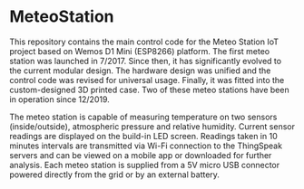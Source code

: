 # MeteoStation

This repository contains the main control code for the Meteo Station IoT project based on Wemos D1 Mini (ESP8266) platform. The first meteo station was launched in 7/2017. Since then, it has significantly evolved to the current modular design. The hardware design was unified and the control code was revised for universal usage. Finally, it was fitted into the custom-designed 3D printed case. Two of these meteo stations have been in operation since 12/2019.

The meteo station is capable of measuring temperature on two sensors (inside/outside), atmospheric pressure and relative humidity. Current sensor readings are displayed on the build-in LED screen. Readings taken in 10 minutes intervals are transmitted via Wi-Fi connection to the ThingSpeak servers and can be viewed on a mobile app or downloaded for further analysis. Each meteo station is supplied from a 5V micro USB connector powered directly from the grid or by an external battery.
